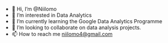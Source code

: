 - 👋 Hi, I’m @Niilomo
- 👀 I’m interested in Data Analytics
- 🌱 I’m currently learning the Google Data Analytics Programme
- 💞️ I’m looking to collaborate on data analysis projects.
- 📫 How to reach me niilomo4@gmail.com

<!---
Niilomo/Niilomo is a ✨ special ✨ repository because its `README.md` (this file) appears on your GitHub profile.
You can click the Preview link to take a look at your changes.
--->
